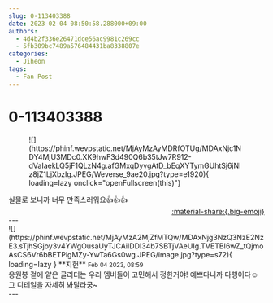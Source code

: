 ```yaml
---
slug: 0-113403388
date: 2023-02-04 08:50:58.288000+09:00
authors:
  - 4d4b2f336e26471dce56ac9981c269cc
  - 5fb309bc7489a576484431ba8338807e
categories:
  - Jiheon
tags:
  - Fan Post
---
```


# 0-113403388

<div class="post-container" markdown="1">
<div class="content-container md-sidebar__scrollwrap" markdown="1">


<figure markdown="1">
![](https://phinf.wevpstatic.net/MjAyMzAyMDRfOTUg/MDAxNjc1NDY4MjU3MDc0.XK9hwF3d490Q6b35tJw7R912-dVaIaekLQ5jF1QLzN4g.afGMxqDyvgAtD_bEqXYTymGUhtSj6jNIz8jZ1LjXbzIg.JPEG/Weverse_9ae20.jpg?type=e1920){ loading=lazy onclick="openFullscreen(this)"}
</figure>
 실물로 보니까 너무 만족스러워요👍👍👍

</div>
</div>

<div style="text-align: right;" markdown="1">
<a href="https://weverse.io/fromis9/fanpost/0-113403388" style="text-align: right;">:material-share:{.big-emoji}</a>
</div>
---

<div class="comments-container md-sidebar__scrollwrap" markdown="1">
<div class="comment" markdown="1">
<div class='id-container' markdown="1">
![](https://phinf.wevpstatic.net/MjAyMzA2MjZfMTQw/MDAxNjg3NzQ3NzE2NzE3.sTjhSGjoy3v4YWgOusaUyTJCAiIDDI34b7SBTjVAeUIg.TVETBI6wZ_tQjmoAsCS6Vr6bBETPlgMZy-YwTa6Gs0wg.JPEG/image.jpg?type=s72){ loading=lazy }
**<span class="artist">지헌</span>** <small>Feb 04 2023, 08:59</small><br>
</div>
<div class='comment-body' markdown="1">
 응원봉 겉에 얕은 글리터는 우리 멤버들이 고민해서 정한거야! 예쁘다니까 다행이다☺️ 그 디테일을 자세히 봐달라궁~ 
</div>
</div>
</div>
---

